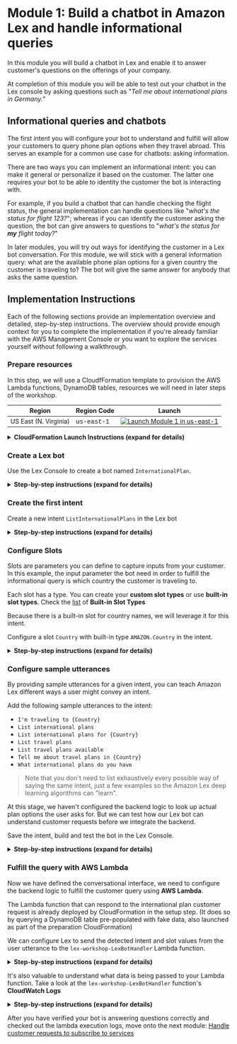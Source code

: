 # Module 1: Build a chatbot in Amazon Lex and handle informational queries

In this module you will build a chatbot in Lex and enable it to answer customer's questions on the offerings of your company. 

At completion of this module you will be able to test out your chatbot in the Lex console by asking questions such as "*Tell me about international plans in Germany.*"

##  Informational queries and chatbots
The first intent you will configure your bot to understand and fulfill will allow your customers to query phone plan options when they travel abroad. This serves an example for a common use case for chatbots: asking information. 

There are two ways you can implement an informational intent: you can make it general or personalize it based on the customer. The latter one requires your bot to be able to identity the customer the bot is interacting with. 

For example, if you build a chatbot that can handle checking the flight status, the general implementation can handle questions like "*what's the status for flight 123?*"; whereas if you can identify the customer asking the question, the bot can give answers to questions to "*what's the status for* ***my*** *flight today?*"

In later modules, you will try out ways for identifying the customer in a Lex bot conversation. For this module, we will stick with a general information query: what are the available phone plan options for a given country the customer is traveling to? The bot will give the same answer for anybody that asks the same question. 



## Implementation Instructions

Each of the following sections provide an implementation overview and detailed, step-by-step instructions. The overview should provide enough context for you to complete the implementation if you're already familiar with the AWS Management Console or you want to explore the services yourself without following a walkthrough.

### Prepare resources 

In this step, we will use a CloudfFormation template to provision the AWS Lambda functions, DynamoDB tables, resources we will need in later steps of the workshop.

Region| Region Code | Launch
------|------|-------
US East (N. Virginia) |   <span style="font-family:'Courier';">us-east-1</span> | [![Launch Module 1 in us-east-1](http://docs.aws.amazon.com/AWSCloudFormation/latest/UserGuide/images/cloudformation-launch-stack-button.png)](https://console.aws.amazon.com/cloudformation/home?region=us-east-1#/stacks/new?stackName=lex-workshop&templateURL=https://s3.amazonaws.com/lex-customerservice-workshop/setup.yaml)


<details>
<summary><strong>CloudFormation Launch Instructions (expand for details)</strong></summary><p>

1. Click the **Launch Stack** link above.

1. Click **Next** on the Select Template page.

1. Click **Next** on the Specify Details page.

1. On the Options page, leave all the defaults and click **Next**.

1. On the Review page, check the boxes to acknowledge that CloudFormation will create IAM resources.

1. Click **Create Change Set**.

1. Wait for the change set to finish computing changes and click **Execute**

	TODO: add screenshot


</p></details>


### Create a Lex bot

Use the Lex Console to create a bot named `InternationalPlan`. 

<details>
<summary><strong>Step-by-step instructions (expand for details)</strong></summary><p>

1. Go to the Lex [Console](https://console.aws.amazon.com/lex/home?region=us-east-1). 

1.  If it's your first time creating Lex chatbots, click **Get Started**.
	
	If you have created Lex bots before, click **Create** under the **Bots** tab. 
	
1. Pick **Custom bot (create your own).**

1. Fill in the form:

	For **Bot name**, use `InternationalPlan`
	
	For **Output voice**, pick `Joanna`
	
	For **Session timeout**, use 10 minutes 
	
	> This is how long your session context will be maintained so your user don't have to verify their identity again if they are interacting with the same bot and device in that time period. 

	For **COPPA**, pick `No`.
	
1. Click **Create**
</details>

### Create the first intent

Create a new intent `ListInternationalPlans` in the Lex bot

<details>
<summary><strong>Step-by-step instructions (expand for details)</strong></summary><p>

1. In the `InternationalPlan` Lex bot you just created, click **+Create Intent**

1. Pick **Create new intent**

1. Give the intent a name, `ListInternationalPlans`

</details>

### Configure Slots

Slots are parameters you can define to capture inputs from your customer. In this example, the input parameter the bot need in order to fulfill the informational query is which country the customer is traveling to. 

Each slot has a type. You can create your **custom slot types** or use **built-in slot types**. Check the [list](http://docs.aws.amazon.com/lex/latest/dg/howitworks-builtins-slots.html) of **Built-in Slot Types**
 
Because there is a built-in slot for country names, we will leverage it for this intent. 

Configure a slot `Country` with built-in type `AMAZON.Country` in the intent. 
 
<details>
<summary><strong>Step-by-step instructions (expand for details)</strong></summary><p>

1. In the **Slots** section of the `ListInternationalPlans` intent, fill in `Country` for the slot **Name**

1. Select `AMAZON.Country` for **Slot type**

1. For **Prompt**, put in `Which country are you traveling to?`

1. Click the (+) sign to add the slot 
 
	![screenshot for after configuring slot](images/slot-config.png)

</details>

### Configure sample utterances

By providing sample utterances for a given intent, you can teach Amazon Lex different ways a user might convey an intent. 

Add the following sample utterances to the intent:

* `I'm traveling to ​{Country}​`
* `List international plans`
* `List international plans for {Country}`
* `List travel plans`
* `List travel plans available`
* `Tell me about travel plans in ​{Country}​`
* `What international plans do you have`

> Note that you don't need to list exhaustively every possible way of saying the same intent, just a few examples so the Amazon Lex deep learning algorithms can "learn".

At this stage, we haven't configured the backend logic to look up actual plan options the user asks for. But we can test how our Lex bot can understand customer requests before we integrate the backend. 

Save the intent, build and test the bot in the Lex Console.  


<details>
<summary><strong>Step-by-step instructions (expand for details)</strong></summary><p>

1. Click **Save Intent** to save the intent configuration

1. Click **Build** at the top right of the page to build the bot 
 
1. Once the build complete, use the **Test Bot** window to test different ways customer may ask about international plans for the countries they are traveling to. Verify that the bot is able to detect the intent. 

	In the below example, the user utterance contains the slot value, which Lex was able to detect: 

	<img src="images/test-utterance-including-slot.png" alt="" width="60%">

	In this below example, the user didn't tell the country he/she is inquiring about, Lex will use the **prompt** we configured for this slot to get this info from the user: 
	
	<img src="images/test-utterance-with-slot-solicitation.png" alt="" width="60%">
	
</details>


### Fulfill the query with AWS Lambda

Now we have defined the conversational interface, we need to configure the backend logic to fulfill the customer query using **AWS Lambda**. 

The Lambda function that can respond to the international plan customer request is already deployed by CloudFormation in the setup step. (It does so by querying a DynamoDB table pre-populated with fake data, also launched as part of the preparation CloudFormation)

We can configure Lex to send the detected intent and slot values from the user utterance to the `lex-workshop-LexBotHandler` Lambda function.

<details>
<summary><strong>Step-by-step instructions (expand for details)</strong></summary><p>

1. In the **Fulfillment** section of the intent, choose **AWS Lambda function** and use the selector to pick the `lex-workshop-LexBotHandler` function
	![alt text](images/pick-lambda.png)

1. Click **OK** to give Lex permission to invoke the Lambda function.
	![alt text](images/confirm-lambda-permission.png)

1. Save the intent by clicking **Save intent**

1. Build the bot again by clicking **Build**

1. Test the bot 

	<img src="images/after-lambda-integration.png" width="60%">

1. Feel free to test the voice interaction in the Console as well. 

</details>

It's also valuable to understand what data is being passed to your Lambda function. Take a look at the `lex-workshop-LexBotHandler` function's **CloudWatch Logs** 

<details>
<summary><strong>Step-by-step instructions (expand for details)</strong></summary><p>

1. Go to the Lambda [console](https://console.aws.amazon.com/lambda/home)

1. Find the `lex-workshop-LexBotHandler` function and click on it

1. Go to the **Monitoring** tab

1. Click **View logs in CloudWatch**

1. Click on the latest log stream 

1. Find the log line that logs the input into the lambda function:

	![lambda screenshot](images/lambda-cwl.png)
	
1. Observe the fields being passed from Lex to Lambda: `userId`, `bot`, `inputTranscript`, name of the intent, and slots identified. See documentation [here](http://docs.aws.amazon.com/lex/latest/dg/lambda-input-response-format.html) on detailed explanation of all available fields.

</details>



After you have verified your bot is answering questions correctly and checked out the lambda execution logs, move onto the next module: [Handle customer requests to subscribe to services](../02_LexBotSubscribeService)

